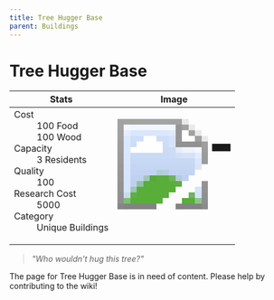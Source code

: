 ```yaml
---
title: Tree Hugger Base
parent: Buildings
---
```

# Tree Hugger Base

[//]: # (Pre-generated content)
<table><thead><tr><th>Stats</th><th>Image</th></tr></thead><tbody><tr><td><dl><dt>Cost</dt><dd>100 Food<br>100 Wood</dd><dt>Capacity</dt><dd>3 Residents</dd><dt>Quality</dt><dd>100</dd><dt>Research Cost</dt><dd>5000</dd><dt>Category</dt><dd>Unique Buildings</dd></dl></td><td><style>.building-image {width: 200px;height: 200px;overflow: hidden;position: relative;}.building-image img {image-rendering: pixelated;object-fit: none;transform: scale(10);transform-origin: left top;position: absolute;left: 0;top: 0;}</style><div class="building-image"><img style="object-position: -70px -1143px;" src="https://tfe2-wiki.github.io/assets/sprites.png" alt="Tree Hugger Base Back"><img style="object-position: -48px -1143px;" src="https://tfe2-wiki.github.io/assets/sprites.png" alt="Tree Hugger Base"></div></td></tr></tbody></table><blockquote><i>"Who wouldn't hug this tree?"</i></blockquote>

The page for Tree Hugger Base is in need of content. Please help by contributing to the wiki!
